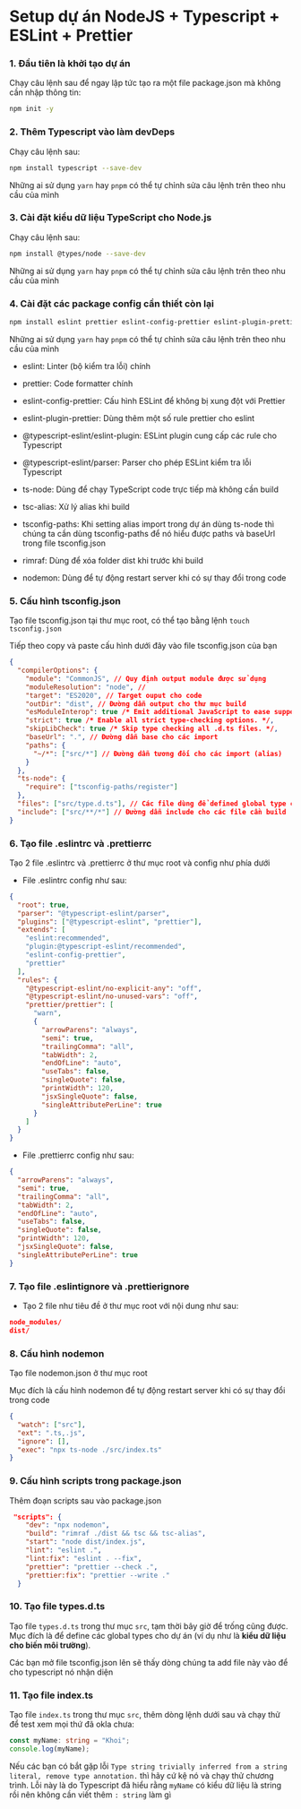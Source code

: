 # Setup dự án NodeJS + Typescript + ESLint + Prettier

### 1. Đầu tiên là khởi tạo dự án

Chạy câu lệnh sau để ngay lập tức tạo ra một file package.json mà không cần nhập thông tin:

```bash
npm init -y
```

### 2. Thêm Typescript vào làm devDeps

Chạy câu lệnh sau:

```bash
npm install typescript --save-dev
```

Những ai sử dụng `yarn` hay `pnpm` có thể tự chỉnh sửa câu lệnh trên theo nhu cầu của mình

### 3. Cài đặt kiểu dữ liệu TypeScript cho Node.js

Chạy câu lệnh sau:

```bash
npm install @types/node --save-dev
```

Những ai sử dụng `yarn` hay `pnpm` có thể tự chỉnh sửa câu lệnh trên theo nhu cầu của mình

### 4. Cài đặt các package config cần thiết còn lại

```bash
npm install eslint prettier eslint-config-prettier eslint-plugin-prettier @typescript-eslint/eslint-plugin @typescript-eslint/parser ts-node tsc-alias tsconfig-paths rimraf nodemon --save-dev
```

Những ai sử dụng `yarn` hay `pnpm` có thể tự chỉnh sửa câu lệnh trên theo nhu cầu của mình

- eslint: Linter (bộ kiểm tra lỗi) chính

- prettier: Code formatter chính

- eslint-config-prettier: Cấu hình ESLint để không bị xung đột với Prettier

- eslint-plugin-prettier: Dùng thêm một số rule prettier cho eslint

- @typescript-eslint/eslint-plugin: ESLint plugin cung cấp các rule cho Typescript

- @typescript-eslint/parser: Parser cho phép ESLint kiểm tra lỗi Typescript

- ts-node: Dùng để chạy TypeScript code trực tiếp mà không cần build

- tsc-alias: Xử lý alias khi build

- tsconfig-paths: Khi setting alias import trong dự án dùng ts-node thì chúng ta cần dùng tsconfig-paths để nó hiểu được paths và baseUrl trong file tsconfig.json

- rimraf: Dùng để xóa folder dist khi trước khi build

- nodemon: Dùng để tự động restart server khi có sự thay đổi trong code

### 5. Cấu hình tsconfig.json

Tạo file tsconfig.json tại thư mục root, có thể tạo bằng lệnh `touch tsconfig.json`

Tiếp theo copy và paste cấu hình dưới đây vào file tsconfig.json của bạn

```json
{
  "compilerOptions": {
    "module": "CommonJS", // Quy định output module được sử dụng
    "moduleResolution": "node", //
    "target": "ES2020", // Target ouput cho code
    "outDir": "dist", // Đường dẫn output cho thư mục build
    "esModuleInterop": true /* Emit additional JavaScript to ease support for importing CommonJS modules. This enables 'allowSyntheticDefaultImports' for type compatibility. */,
    "strict": true /* Enable all strict type-checking options. */,
    "skipLibCheck": true /* Skip type checking all .d.ts files. */,
    "baseUrl": ".", // Đường dẫn base cho các import
    "paths": {
      "~/*": ["src/*"] // Đường dẫn tương đối cho các import (alias)
    }
  },
  "ts-node": {
    "require": ["tsconfig-paths/register"]
  },
  "files": ["src/type.d.ts"], // Các file dùng để defined global type cho dự án
  "include": ["src/**/*"] // Đường dẫn include cho các file cần build
}
```

### 6. Tạo file .eslintrc và .prettierrc

Tạo 2 file .eslintrc và .prettierrc ở thư mục root và config như phía dưới

- File .eslintrc config như sau:

```json
{
  "root": true,
  "parser": "@typescript-eslint/parser",
  "plugins": ["@typescript-eslint", "prettier"],
  "extends": [
    "eslint:recommended",
    "plugin:@typescript-eslint/recommended",
    "eslint-config-prettier",
    "prettier"
  ],
  "rules": {
    "@typescript-eslint/no-explicit-any": "off",
    "@typescript-eslint/no-unused-vars": "off",
    "prettier/prettier": [
      "warn",
      {
        "arrowParens": "always",
        "semi": true,
        "trailingComma": "all",
        "tabWidth": 2,
        "endOfLine": "auto",
        "useTabs": false,
        "singleQuote": false,
        "printWidth": 120,
        "jsxSingleQuote": false,
        "singleAttributePerLine": true
      }
    ]
  }
}
```

- File .prettierrc config như sau:

```json
{
  "arrowParens": "always",
  "semi": true,
  "trailingComma": "all",
  "tabWidth": 2,
  "endOfLine": "auto",
  "useTabs": false,
  "singleQuote": false,
  "printWidth": 120,
  "jsxSingleQuote": false,
  "singleAttributePerLine": true
}
```

### 7. Tạo file .eslintignore và .prettierignore

- Tạo 2 file như tiêu đề ở thư mục root với nội dung như sau:

```json
node_modules/
dist/
```

### 8. Cấu hình nodemon

Tạo file nodemon.json ở thư mục root

Mục đích là cấu hình nodemon để tự động restart server khi có sự thay đổi trong code

```json
{
  "watch": ["src"],
  "ext": ".ts,.js",
  "ignore": [],
  "exec": "npx ts-node ./src/index.ts"
}
```

### 9. Cấu hình scripts trong package.json

Thêm đoạn scripts sau vào package.json

```json
 "scripts": {
    "dev": "npx nodemon",
    "build": "rimraf ./dist && tsc && tsc-alias",
    "start": "node dist/index.js",
    "lint": "eslint .",
    "lint:fix": "eslint . --fix",
    "prettier": "prettier --check .",
    "prettier:fix": "prettier --write ."
  }
```

### 10. Tạo file types.d.ts

Tạo file `types.d.ts` trong thư mục `src`, tạm thời bây giờ để trống cũng được. Mục đích là để define các global types cho dự án (ví dụ như là **kiểu dữ liệu cho biến môi trường**).

Các bạn mở file tsconfig.json lên sẽ thấy dòng chúng ta add file này vào để cho typescript nó nhận diện

### 11. Tạo file index.ts

Tạo file `index.ts` trong thư mục `src`, thêm dòng lệnh dưới sau và chạy thử để test xem mọi thứ đã okla chưa:

```ts
const myName: string = "Khoi";
console.log(myName);
```

Nếu các bạn có bắt gặp lỗi `Type string trivially inferred from a string literal, remove type annotation.` thì hãy cứ kệ nó và chạy thử chương trình. Lỗi này là do Typescript đã hiểu rằng `myName` có kiểu dữ liệu là string rồi nên không cần viết thêm `: string` làm gì
